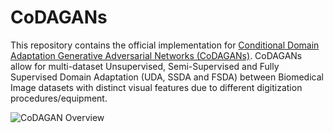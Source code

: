 # CoDAGANs

This repository contains the official implementation for <a href="http://www.patreo.dcc.ufmg.br/codagans/">Conditional Domain Adaptation Generative Adversarial Networks (CoDAGANs)</a>. CoDAGANs allow for multi-dataset Unsupervised, Semi-Supervised and Fully Supervised Domain Adaptation (UDA, SSDA and FSDA) between Biomedical Image datasets with distinct visual features due to different digitization procedures/equipment.

<img src="https://github.com/hugo-oliveira/CoDAGANs/blob/master/misc/CoDAGAN_Architecture.pdf" alt="CoDAGAN Overview">
